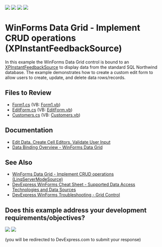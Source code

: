 <!-- default badges list -->
![](https://img.shields.io/endpoint?url=https://codecentral.devexpress.com/api/v1/VersionRange/128629668/12.2.10%2B)
[![](https://img.shields.io/badge/Open_in_DevExpress_Support_Center-FF7200?style=flat-square&logo=DevExpress&logoColor=white)](https://supportcenter.devexpress.com/ticket/details/E4505)
[![](https://img.shields.io/badge/📖_How_to_use_DevExpress_Examples-e9f6fc?style=flat-square)](https://docs.devexpress.com/GeneralInformation/403183)
[![](https://img.shields.io/badge/💬_Leave_Feedback-feecdd?style=flat-square)](#does-this-example-address-your-development-requirementsobjectives)
<!-- default badges end -->

# WinForms Data Grid - Implement CRUD operations (XPInstantFeedbackSource)

In this example the WinForms Data Grid control is bound to an [XPInstantFeedbackSource](https://docs.devexpress.com/XPO/DevExpress.Xpo.XPInstantFeedbackSource) to display data from the standard SQL Northwind database. The example demonstrates how to create a custom edit form to allow users to create, update, and delete data rows/records.


## Files to Review

* [Form1.cs](./CS/DXServermode2/Form1.cs) (VB: [Form1.vb](./VB/DXServermode2/Form1.vb))
* [EditForm.cs](./CS/DXServermode2/EditForm.cs) (VB: [EditForm.vb](./VB/DXServermode2/EditForm.vb))
* [Customers.cs](./CS/DXServermode2/XPO%20Data/Customers.cs) (VB: [Customers.vb](./VB/DXServermode2/XPO%20Data/Customers.vb))


## Documentation

* [Edit Data. Create Cell Editors. Validate User Input](https://docs.devexpress.com/WindowsForms/753/controls-and-libraries/data-grid/data-editing-and-validation/modify-and-validate-cell-values)
* [Data Binding Overview - WinForms Data Grid](https://docs.devexpress.com/WindowsForms/634/controls-and-libraries/data-grid/data-binding)


## See Also

* [WinForms Data Grid - Implement CRUD operations (LinqServerModeSource)](https://github.com/DevExpress-Examples/winforms-grid-implement-crud-operations-linqservermodesource)
* [DevExpress WinForms Cheat Sheet - Supported Data Access Technologies and Data Sources](https://go.devexpress.com/CheatSheets_WinForms_Examples_T904237.aspx)
* [DevExpress WinForms Troubleshooting - Grid Control](https://go.devexpress.com/CheatSheets_WinForms_Examples_T934742.aspx)
<!-- feedback -->
## Does this example address your development requirements/objectives?

[<img src="https://www.devexpress.com/support/examples/i/yes-button.svg"/>](https://www.devexpress.com/support/examples/survey.xml?utm_source=github&utm_campaign=winforms-grid-implement-crud-operations-xpinstantfeedbacksource&~~~was_helpful=yes) [<img src="https://www.devexpress.com/support/examples/i/no-button.svg"/>](https://www.devexpress.com/support/examples/survey.xml?utm_source=github&utm_campaign=winforms-grid-implement-crud-operations-xpinstantfeedbacksource&~~~was_helpful=no)

(you will be redirected to DevExpress.com to submit your response)
<!-- feedback end -->
